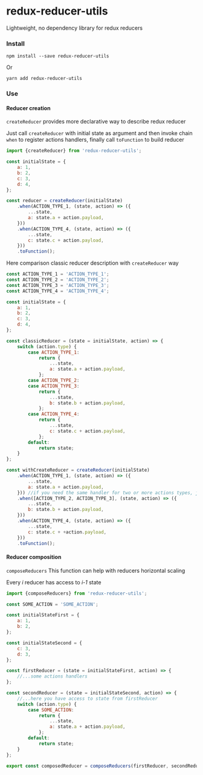 # redux-reducer-utils

Lightweight, no dependency library for redux reducers

### Install
```
npm install --save redux-reducer-utils
```
Or
```
yarn add redux-reducer-utils
```
### Use

#### Reducer creation
``createReducer`` provides more declarative way to describe redux reducer

Just call ``createReducer`` with initial state as argument and then
invoke chain ``when`` to register actions handlers, finally call ``toFunction`` to build reducer

```javascript
import {createReducer} from 'redux-reducer-utils';

const initialState = {
    a: 1,
    b: 2,
    c: 3,
    d: 4,
};

const reducer = createReducer(initialState)
    .when(ACTION_TYPE_1, (state, action) => ({
        ...state,
        a: state.a + action.payload,
    }))
    .when(ACTION_TYPE_4, (state, action) => ({
        ...state,
        c: state.c + action.payload,
    }))
    .toFunction();
```

Here comparison classic reducer description with ``createReducer`` way
```javascript
const ACTION_TYPE_1 = 'ACTION_TYPE_1';
const ACTION_TYPE_2 = 'ACTION_TYPE_2';
const ACTION_TYPE_3 = 'ACTION_TYPE_3';
const ACTION_TYPE_4 = 'ACTION_TYPE_4';

const initialState = {
    a: 1,
    b: 2,
    c: 3,
    d: 4,
};

const classicReducer = (state = initialState, action) => {
    switch (action.type) {
        case ACTION_TYPE_1:
            return {
                ...state,
                a: state.a + action.payload,
            };
        case ACTION_TYPE_2:
        case ACTION_TYPE_3:
            return {
                ...state,
                b: state.b + action.payload,
            };
        case ACTION_TYPE_4:
            return {
                ...state,
                c: state.c + action.payload,
            };
        default:
            return state;
    }
};

const withCreateReducer = createReducer(initialState)
    .when(ACTION_TYPE_1, (state, action) => ({
        ...state,
        a: state.a + action.payload,
    })) //if you need the same handler for two or more actions types, just put array to first argument
    .when([ACTION_TYPE_2, ACTION_TYPE_3], (state, action) => ({
        ...state,
        b: state.b + action.payload,
    }))
    .when(ACTION_TYPE_4, (state, action) => ({
        ...state,
        c: state.c + +action.payload,
    }))
    .toFunction();
```

#### Reducer composition

``composeReducers`` This function can help with reducers horizontal scaling

Every _i_ reducer has access to _i-1_ state
```javascript
import {composeReducers} from 'redux-reducer-utils';

const SOME_ACTION = 'SOME_ACTION';

const initialStateFirst = {
    a: 1,
    b: 2,
};

const initialStateSecond = {
    c: 3,
    d: 3,
};

const firstReducer = (state = initialStateFirst, action) => {
    //...some actions handlers
};

const secondReducer = (state = initialStateSecond, action) => {
    //...here you have access to state from firstReducer
    switch (action.type) {
        case SOME_ACTION:
            return {
                ...state,
                a: state.a + action.payload,
            };
        default:
            return state;
    }
};

export const composedReducer = composeReducers(firstReducer, secondReducer, /*...any number of reducers*/);
```
